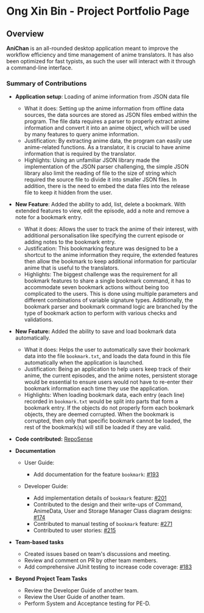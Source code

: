 # Ong Xin Bin - Project Portfolio Page

## Overview

**AniChan** is an all-rounded desktop application meant to improve the workflow efficiency and time management of anime translators. It has also been optimized for fast typists, as such the user will interact with it through a command-line interface.

### Summary of Contributions

*   **Application setup**: Loading of anime information from JSON data file
    *   What it does: Setting up the anime information from offline data sources, the data sources are stored as JSON files embed within the program. The file data requires a parser to properly extract anime information and convert it into an anime object, which will be used by many features to query anime information.   
    *   Justification: By extracting anime data, the program can easily use anime-related functions. As a translator, it is crucial to have anime information that is required by the translator.
    *   Highlights: Using an unfamiliar JSON library made the implementation of the JSON parser challenging, the simple JSON library also limit the reading of file to the size of string which required the source file to divide it into smaller JSON files. In addition, there is the need to embed the data files into the release file to keep it hidden from the user.
    
*   **New Feature**: Added the ability to add, list, delete a bookmark. With extended features to view, edit the episode, add a note and remove a note for a bookmark entry.
    *   What it does: Allows the user to track the anime of their interest, with additional personalisation like specifying the current episode or adding notes to the bookmark entry.
    *   Justification: This bookmarking feature was designed to be a shortcut to the anime information they require, the extended features then allow the bookmark to keep additional information for particular anime that is useful to the translators.
    *   Highlights: The biggest challenge was the requirement for all bookmark features to share a single bookmark command, it has to accommodate seven bookmark actions without being too complicated to the users. This is done using multiple parameters and different combinations of variable signature types. Additionally, the bookmark parser and bookmark command logic are branched by the type of bookmark action to perform with various checks and validations.

*   **New Feature:** Added the ability to save and load bookmark data automatically.
    *   What it does: Helps the user to automatically save their bookmark data into the file `bookmark.txt`, and loads the data found in this file automatically when the application is launched.
    *   Justification: Being an application to help users keep track of their anime, the current episodes, and the anime notes, persistent storage would be essential to ensure users would not have to re-enter their bookmark information each time they use the application.
    *   Highlights: When loading bookmark data, each entry (each line) recorded in `bookmark.txt` would be split into parts that form a bookmark entry. If the objects do not properly form each bookmark objects, they are deemed corrupted. When the bookmark is corrupted, then only that specific bookmark cannot be loaded, the rest of the bookmark(s) will still be loaded if they are valid.

*   **Code contributed:** [RepoSense](https://nus-cs2113-ay2021s1.github.io/tp-dashboard/#search=n3wsoldier&sort=groupTitle&sortWithin=title&since=2020-09-27&timeframe=commit&mergegroup=&groupSelect=groupByRepos&breakdown=false&tabOpen=true&tabType=authorship&tabAuthor=n3wsoldier&tabRepo=AY2021S1-CS2113T-F12-2%2Ftp%5Bmaster%5D&authorshipIsMergeGroup=false&authorshipFileTypes=docs~functional-code~test-code~other)

*   **Documentation**
    *   User Guide:
        *   Add documentation for the feature `bookmark`: [#193](https://github.com/AY2021S1-CS2113T-F12-2/tp/pull/193)

    *   Developer Guide:
        *   Add implementation details of `bookmark` feature: [#201](https://github.com/AY2021S1-CS2113T-F12-2/tp/pull/201)
        *   Contributed to the design and their write-ups of Command, AnimeData, User and Storage Manager Class diagram designs: [#174](https://github.com/AY2021S1-CS2113T-F12-2/tp/pull/174)
        *   Contributed to manual testing of `bookmark` feature: [#271](https://github.com/AY2021S1-CS2113T-F12-2/tp/pull/271)
        *   Contributed to user stories: [#215](https://github.com/AY2021S1-CS2113T-F12-2/tp/pull/215)

*   **Team-based tasks**
    *   Created issues based on team's discussions and meeting.
    *   Review and comment on PR by other team members. 
    *   Add comprehensive JUnit testing to increase code coverage: [#183](https://github.com/AY2021S1-CS2113T-F12-2/tp/pull/183)

*   **Beyond Project Team Tasks**
    *   Review the Developer Guide of another team.
    *   Review the User Guide of another team.
    *   Perform System and Acceptance testing for PE-D.